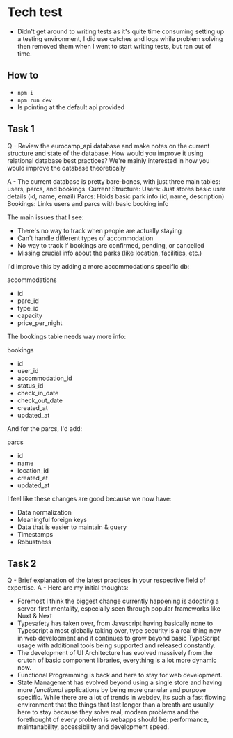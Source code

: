 # Tech test
- Didn't get around to writing tests as it's quite time consuming setting up a testing environment, I did use catches and logs while problem solving then removed them when I went to start writing tests, but ran out of time.
## How to
- `npm i`
- `npm run dev`
- Is pointing at the default api provided

## Task 1
Q - Review the eurocamp_api database and make notes on the current structure and state of the database. How would you improve it using relational database best practices? We're mainly interested in how you would improve the database theoretically

A - The current database is pretty bare-bones, with just three main tables: users, parcs, and bookings.
Current Structure:
Users: Just stores basic user details (id, name, email)
Parcs: Holds basic park info (id, name, description)
Bookings: Links users and parcs with basic booking info

The main issues that I see:

- There's no way to track when people are actually staying
- Can't handle different types of accommodation
- No way to track if bookings are confirmed, pending, or cancelled
- Missing crucial info about the parks (like location, facilities, etc.)

I'd improve this by adding a more accommodations specific db:

accommodations
- id
- parc_id
- type_id
- capacity
- price_per_night

The bookings table needs way more info:

bookings
- id
- user_id
- accommodation_id
- status_id
- check_in_date
- check_out_date
- created_at
- updated_at

And for the parcs, I'd add:

parcs
- id
- name
- location_id
- created_at
- updated_at

I feel like these changes are good because we now have: 
- Data normalization
- Meaningful foreign keys
- Data that is easier to maintain & query
- Timestamps
- Robustness

## Task 2
Q - Brief explanation of the latest practices in your respective field of expertise.
A - Here are my initial thoughts:
- Foremost I think the biggest change currently happening is adopting a server-first mentality, especially seen through popular frameworks like Nuxt & Next
- Typesafety has taken over, from Javascript having basically none to Typescript almost globally taking over, type security is a real thing now in web development and it continues to grow beyond basic TypeScript usage with additional tools being supported and released constantly.
- The development of UI Architecture has evolved massively from the crutch of basic component libraries, everything is a lot more dynamic now.
- Functional Programming is back and here to stay for web development.
- State Management has evolved beyond using a single store and having more *functional* applications by being more granular and purpose specific.
While there are a lot of trends in webdev, its such a fast flowing environment that the things that last longer than a breath are usually here to stay because they solve real, modern problems and the forethought of every problem is webapps should be: performance, maintanability, accessibility and development speed.
